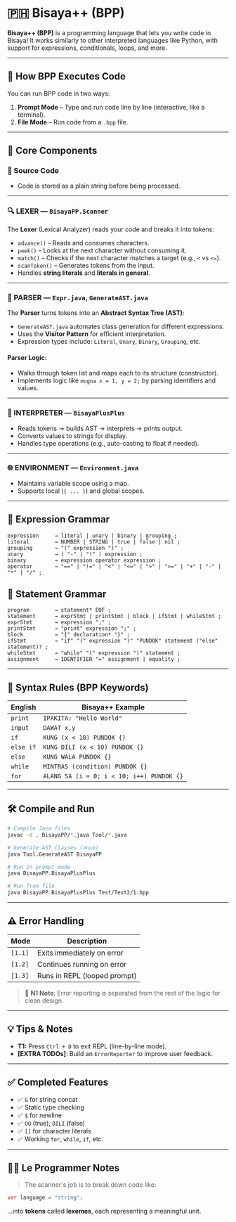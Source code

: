 
# 🇵🇭 Bisaya++ (BPP)

**Bisaya++ (BPP)** is a programming language that lets you write code in Bisaya! It works similarly to other interpreted languages like Python, with support for expressions, conditionals, loops, and more.

---

## 🔰 How BPP Executes Code

You can run BPP code in two ways:
1. **Prompt Mode** – Type and run code line by line (interactive, like a terminal).
2. **File Mode** – Run code from a `.bpp` file.

---

## 🧠 Core Components

### 📄 Source Code
- Code is stored as a plain string before being processed.

---

### 🔍 LEXER — `BisayaPP.Scanner`
The **Lexer** (Lexical Analyzer) reads your code and breaks it into tokens:
- `advance()` – Reads and consumes characters.
- `peek()` – Looks at the next character without consuming it.
- `match()` – Checks if the next character matches a target (e.g., `<` vs `<=`).
- `scanToken()` – Generates tokens from the input.
- Handles **string literals** and **literals in general**.

---

### 🧱 PARSER — `Expr.java`, `GenerateAST.java`
The **Parser** turns tokens into an **Abstract Syntax Tree (AST)**:
- `GenerateAST.java` automates class generation for different expressions.
- Uses the **Visitor Pattern** for efficient interpretation.
- Expression types include: `Literal`, `Unary`, `Binary`, `Grouping`, etc.

#### Parser Logic:
- Walks through token list and maps each to its structure (constructor).
- Implements logic like `mugna x = 1, y = 2;` by parsing identifiers and values.

---

### 🧮 INTERPRETER — `BisayaPlusPlus`
- Reads tokens → builds AST → interprets → prints output.
- Converts values to strings for display.
- Handles type operations (e.g., auto-casting to float if needed).

---

### 🌐 ENVIRONMENT — `Environment.java`
- Maintains variable scope using a map.
- Supports local (`{ ... }`) and global scopes.

---

## 🧪 Expression Grammar

```text
expression     → literal | unary | binary | grouping ;
literal        → NUMBER | STRING | true | false | nil ;
grouping       → "(" expression ")" ;
unary          → ( "-" | "!" ) expression ;
binary         → expression operator expression ;
operator       → "==" | "!=" | "<" | "<=" | ">" | ">=" | "+" | "-" | "*" | "/" ;
```

## 📜 Statement Grammar

```text
program        → statement* EOF ;
statement      → exprStmt | printStmt | block | ifStmt | whileStmt ;
exprStmt       → expression ";" ;
printStmt      → "print" expression ";" ;
block          → "{" declaration* "}" ;
ifStmt         → "if" "(" expression ")" "PUNDOK" statement ("else" statement)? ;
whileStmt      → "while" "(" expression ")" statement ;
assignment     → IDENTIFIER "=" assignment | equality ;
```

---

## 🔧 Syntax Rules (BPP Keywords)

| English   | Bisaya++ Example                          |
|-----------|-------------------------------------------|
| `print`   | `IPAKITA: "Hello World"`                  |
| `input`   | `DAWAT x,y`                               |
| `if`      | `KUNG (x < 10) PUNDOK {}`                 |
| `else if` | `KUNG DILI (x < 10) PUNDOK {}`            |
| `else`    | `KUNG WALA PUNDOK {}`                     |
| `while`   | `MINTRAS (condition) PUNDOK {}`           |
| `for`     | `ALANG SA (i = 0; i < 10; i++) PUNDOK {}` |

---

## 🛠️ Compile and Run

```bash
# Compile Java files
javac -d . BisayaPP/*.java Tool/*.java

# Generate AST Classes (once)
java Tool.GenerateAST BisayaPP

# Run in prompt mode
java BisayaPP.BisayaPlusPlus

# Run from file
java BisayaPP.BisayaPlusPlus Test/Test2/1.bpp
```

---

## ⚠️ Error Handling

| Mode    | Description                     |
|---------|---------------------------------|
| `[1.1]` | Exits immediately on error     |
| `[1.2]` | Continues running on error     |
| `[1.3]` | Runs in REPL (looped prompt)   |

> 🧠 **N1 Note**: Error reporting is separated from the rest of the logic for clean design.

---

## 💡 Tips & Notes

- **T1:** Press `Ctrl + D` to exit REPL (line-by-line mode).
- **[EXTRA TODOs]**: Build an `ErrorReporter` to improve user feedback.

---

## ✅ Completed Features

- ✅ `&` for string concat
- ✅ Static type checking
- ✅ `$` for newline
- ✅ `OO` (true), `DILI` (false)
- ✅ `[]` for character literals
- ✅ Working `for`, `while`, `if`, etc.

---

## 👨‍💻 Le Programmer Notes

> The scanner's job is to break down code like:

```java
var language = "string";
```

...into **tokens** called **lexemes**, each representing a meaningful unit.
